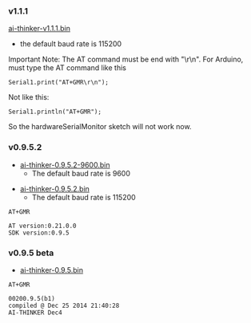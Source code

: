 ### v1.1.1

[ai-thinker-v1.1.1.bin](http://7fvk57.com1.z0.glb.clouddn.com/ai-thinker-v1.1.1.bin)
- the default baud rate is 115200

Important Note: The AT command must be end with "\\r\\n". For Arduino,
must type the AT command like this

`Serial1.print("AT+GMR\r\n");`

Not like this:

`Serial1.println("AT+GMR");`

So the hardwareSerialMonitor sketch will not work
    now.

### v0.9.5.2

  - [ai-thinker-0.9.5.2-9600.bin](http://i1.aprbrother.com/ai-thinker-0.9.5.2-9600.bin?attname=)
    - The default baud rate is
    9600

<!-- end list -->

  - [ai-thinker-0.9.5.2.bin](http://i1.aprbrother.com/ai-thinker-0.9.5.2.bin?attname=)
    - The default baud rate is 115200

<!-- end list -->

    AT+GMR

    AT version:0.21.0.0
    SDK version:0.9.5

### v0.9.5 beta

  - [ai-thinker-0.9.5.bin](http://i1.aprbrother.com/ai-thinker-0.9.5.bin?attname=)

<!-- end list -->

    AT+GMR

    00200.9.5(b1)
    compiled @ Dec 25 2014 21:40:28
    AI-THINKER Dec4